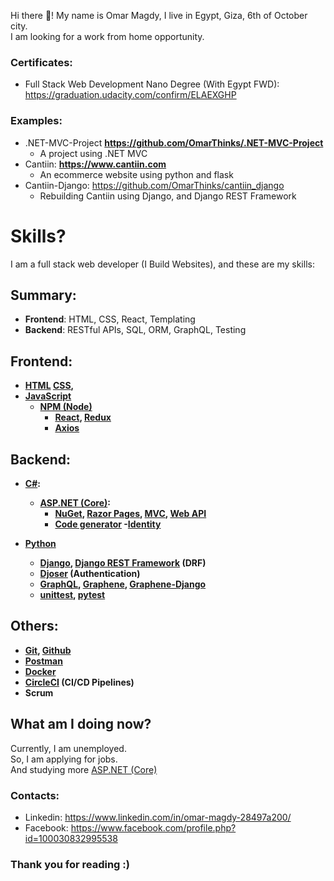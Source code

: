 
Hi there 👋! My name is Omar Magdy, I live in Egypt, 
Giza, 6th of October city.  
I am looking for a work from home opportunity.




### Certificates:

- Full Stack Web Development Nano Degree (With Egypt FWD):   
https://graduation.udacity.com/confirm/ELAEXGHP

### Examples:
- .NET-MVC-Project **https://github.com/OmarThinks/.NET-MVC-Project**
	- A project using .NET MVC
- Cantiin: **https://www.cantiin.com**
	- An ecommerce website using python and flask
- Cantiin-Django: https://github.com/OmarThinks/cantiin_django 
	- Rebuilding Cantiin using Django, and Django REST Framework








# Skills?
I am a full stack web developer (I Build Websites), and these are my skills:




## Summary:

- **Frontend**: HTML, CSS, React, Templating
- **Backend**: RESTful APIs, SQL, ORM, GraphQL, Testing

<b>







## Frontend:
- [HTML](https://www.w3schools.com/html/)
	[CSS](https://www.w3schools.com/css/default.asp),
- [JavaScript](https://www.w3schools.com/js/)
	- [NPM (Node)](https://www.npmjs.com/)
		- [React](https://reactjs.org/), [Redux](https://redux.js.org/)
		- [Axios](https://axios-http.com/)





## Backend:



- [C#](https://www.w3schools.com/cs/):
	- [ASP.NET (Core)](https://docs.microsoft.com/en-us/aspnet/core/introduction-to-aspnet-core):
		- [NuGet](https://www.nuget.org/), 
			[Razor Pages](https://docs.microsoft.com/en-us/aspnet/core/tutorials/razor-pages), 
			[MVC](https://docs.microsoft.com/en-us/aspnet/core/tutorials/first-mvc-app/start-mvc), 
			[Web API](https://docs.microsoft.com/en-us/aspnet/core/tutorials/first-web-api)
		- [Code generator](https://docs.microsoft.com/en-us/aspnet/core/fundamentals/tools/dotnet-aspnet-codegenerator)
		-[Identity](https://docs.microsoft.com/en-us/aspnet/core/security/authentication/identity)




- [Python](https://www.w3schools.com/python/)
	- [Django](https://docs.djangoproject.com), 
		[Django REST Framework](https://www.django-rest-framework.org/) (DRF)
	- [Djoser](https://djoser.readthedocs.io) (Authentication)
	- [GraphQL](https://graphql.org/), 
		[Graphene](https://graphene-python.org/), 
		[Graphene-Django](https://docs.graphene-python.org/projects/django)
	- [unittest](https://docs.python.org/3/library/unittest.html), 
		[pytest](https://pypi.org/project/pytest/)





## Others:
- [Git](https://git-scm.com/), [Github](https://github.com/)
- [Postman](https://www.postman.com/)
- [Docker](https://www.docker.com/)
- [CircleCI](https://circleci.com/) (CI/CD Pipelines)
- Scrum






</b>







## What am I doing now?
Currently, I am unemployed.  
So, I am applying for jobs.  
And studying more [ASP.NET (Core)](https://docs.microsoft.com/en-us/aspnet/core/introduction-to-aspnet-core)







### Contacts:
- Linkedin: https://www.linkedin.com/in/omar-magdy-28497a200/
- Facebook: https://www.facebook.com/profile.php?id=100030832995538


### Thank you for reading :)

<!--
**OmarThinks/OmarThinks** is a ✨ _special_ ✨ repository because its `README.md` (this file) appears on your GitHub profile.

Here are some ideas to get you started:

- 🔭 I’m currently working on ...
- 🌱 I’m currently learning ...
- 👯 I’m looking to collaborate on ...
- 🤔 I’m looking for help with ...
- 💬 Ask me about ...
- 📫 How to reach me: ...
- ⚡ Fun fact: ...
-->
